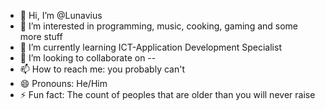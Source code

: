 - 👋 Hi, I’m @Lunavius
- 👀 I’m interested in programming, music, cooking, gaming and some more stuff
- 🌱 I’m currently learning ICT-Application Development Specialist
- 💞️ I’m looking to collaborate on --
- 📫 How to reach me: you probably can't
- 😄 Pronouns: He/Him
- ⚡ Fun fact: The count of peoples that are older than you will never raise

<!---
Ramon-3oo/Ramon-3oo is a ✨ special ✨ repository because its `README.md` (this file) appears on your GitHub profile.
You can click the Preview link to take a look at your changes.
--->
